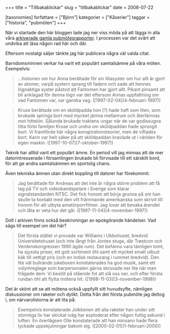 +++
title = "Tillbakablickar"
slug = "tillbakablickar"
date = 2008-07-22

[taxonomies]
forfattare = ["Björn"]
kategorier = ["Kåserier"]
taggar = ["historia", "pubmöten"]
+++

När vi startade den här bloggen lade jag ner viss möda på att lägga in alla våra [arkiverade gamla pubmötesrapporter](tag/pubmoten). I processen var det svårt att undvika att läsa någon rad här och där.

Eftersom nostalgi säljer tänkte jag här publicera några väl valda citat.

<!-- more -->

Barndomsminnen verkar ha varit ett populärt samtalsämne på våra möten. Exempelvis:

<blockquote>...historien om hur Anna berättade för sin lillasyster om hur allt är gjort av atomer, varpå systern sprang till fadern och sade att hennes lögnaktiga syster påstod att Fantomen har gjort allt. Pikant pinsamt att bli anklagad för denna lögn var det eftersom Annas uppfattning om vad Fantomen var, var ganska vag. ([1997-02-04](4-februari-1997))</blockquote>

<blockquote>Kruse berättade om en sköldpadda hon (?) hade haft som liten, som brukade springa bort med mycket jämna mellanrum och återlämnas mot hittelön. Sålunda brukade traktens ungar när de var godissugna titta förbi familjen Kruse och undra om sköldpaddan hade sprungit bort. Vi framförde här några konspirationsteorier, men de viftades bort. Karin var helt säker på att sköldpaddan kravlade ut i världen för egen maskin. ([1997-10-07](7-oktober-1997))</blockquote>

Teknik har alltid varit ett populärt ämne. En period vill jag minnas att de mer datorintresserade i församlingen brukade bli förvisade till ett särskilt bord, för att ge andra samtalsämnen en sportslig chans.

Även tekniska ämnen utan direkt koppling till datorer har förekommit:

<blockquote>Jag berättade för Andreas att det inte är några större problem att få tag på TV och videobandspelare i Sverige som klarar signalstandarden NTSC. Det fick honom att börja grunna på om han skulle ta kontakt med den vilt främmande amerikanska som skrivit till honom för att utbyta amatörporrfilmer. Jag lovar att bevaka ärendet och låta er veta hur det går. ([1997-11-04](4-november-1997))</blockquote>

Dolt i arkiven finns också beskrivningar av epokgörande händelser. Vad sägs till exempel om det här?

<blockquote>Det första stället vi provade var Williams i Ubbohuset, bredvid Universitetshuset (och inte långt från Jontes stuga, där Trøstcon och Verdenskongressen 1990 ägde rum). Det befanns vara tämligen tomt, ha sjyssta priser, ett gott sortiment öhl samt ett mycket smalt utbud käk till vettigt pris (och en indisk restaurang i rummet bredvid). Den lite väl bullrande jukeboxen konstaterades ha god musik, samt ett volymreglage som barpersonalen gärna skruvade ner lite när man frågade dem. Vi beslöt på stående fot att slå oss ner, och efter första rundan öhl att flytta mötena hit. ([1998-11-03](3-november-1998))</blockquote>

Det är skönt att se att mötena också uppfyllt sitt huvudsyfte, nämligen diskussioner om raketer och dylikt. Detta från det första pubmöte jag deltog i, om närvarolistorna är att lita på:

<blockquote>Exempelvis konstaterade Jolkkonen att alla raketer han under sitt stormiga liv har skickat iväg har exploderat efter någon futtig sekund i luften. En överlägsen Olle konstaterade att han minsann hade flera lyckade uppskjutningar bakom sig. ([2000-02-01](1-februari-2000))</blockquote>
